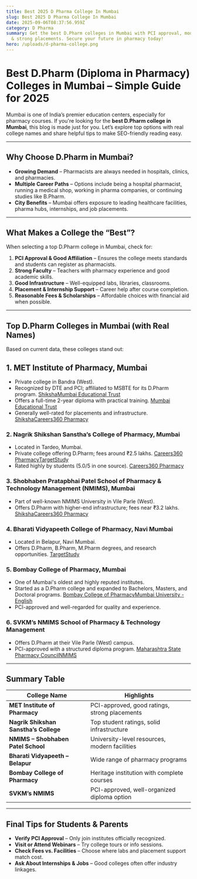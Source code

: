 ```yaml
---
title: Best 2025 D Pharma College In Mumbai
slug: Best 2025 D Pharma College In Mumbai
date: 2025-09-06T08:37:56.959Z
category: D Pharma
summary: Get the best D.Pharm colleges in Mumbai with PCI approval, modern labs
  & strong placements. Secure your future in pharmacy today!
hero: /uploads/d-pharma-college.png
---
```

<!--StartFragment-->

# Best D.Pharm (Diploma in Pharmacy) Colleges in Mumbai – Simple Guide for 2025

Mumbai is one of India’s premier education centers, especially for pharmacy courses. If you're looking for the **best D.Pharm college in Mumbai**, this blog is made just for you. Let’s explore top options with real college names and share helpful tips to make SEO-friendly reading easy.

- - -

## Why Choose D.Pharm in Mumbai?

* **Growing Demand** – Pharmacists are always needed in hospitals, clinics, and pharmacies.
* **Multiple Career Paths** – Options include being a hospital pharmacist, running a medical shop, working in pharma companies, or continuing studies like B.Pharm.
* **City Benefits** – Mumbai offers exposure to leading healthcare facilities, pharma hubs, internships, and job placements.

- - -

## What Makes a College the “Best”?

When selecting a top D.Pharm college in Mumbai, check for:

1. **PCI Approval & Good Affiliation** – Ensures the college meets standards and students can register as pharmacists.
2. **Strong Faculty** – Teachers with pharmacy experience and good academic skills.
3. **Good Infrastructure** – Well-equipped labs, libraries, classrooms.
4. **Placement & Internship Support** – Career help after course completion.
5. **Reasonable Fees & Scholarships** – Affordable choices with financial aid when possible.

- - -

## Top D.Pharm Colleges in Mumbai (with Real Names)

Based on current data, these colleges stand out:

## 1. MET Institute of Pharmacy, Mumbai

* Private college in Bandra (West).
* Recognized by DTE and PCI; affiliated to MSBTE for its D.Pharm program. [Shiksha](https://www.shiksha.com/medicine-health-sciences/pharmacy/colleges/diploma-courses-mumbai-all?utm_source=chatgpt.com)[Mumbai Educational Trust](https://www.met.edu/institute/institute_of_pharmacy/DPharm?utm_source=chatgpt.com)
* Offers a full-time 2-year diploma with practical training. [Mumbai Educational Trust](https://www.met.edu/institute/institute_of_pharmacy/DPharm?utm_source=chatgpt.com)
* Generally well-rated for placements and infrastructure. [Shiksha](https://www.shiksha.com/medicine-health-sciences/pharmacy/colleges/diploma-courses-mumbai-all?utm_source=chatgpt.com)[Careers360 Pharmacy](https://pharmacy.careers360.com/colleges/list-of-diploma-pharmacy-colleges-in-mumbai?utm_source=chatgpt.com)

### 2. **Nagrik Shikshan Sanstha’s College of Pharmacy, Mumbai**

* Located in Tardeo, Mumbai.
* Private college offering D.Pharm; fees around ₹2.5 lakhs. [Careers360 Pharmacy](https://pharmacy.careers360.com/colleges/list-of-diploma-pharmacy-colleges-in-mumbai?utm_source=chatgpt.com)[TargetStudy](https://targetstudy.com/colleges/dpharma-diploma-colleges-in-mumbai.html?utm_source=chatgpt.com)
* Rated highly by students (5.0/5 in one source). [Careers360 Pharmacy](https://pharmacy.careers360.com/colleges/list-of-diploma-pharmacy-colleges-in-mumbai?utm_source=chatgpt.com)

### 3. **Shobhaben Pratapbhai Patel School of Pharmacy & Technology Management (NMIMS), Mumbai**

* Part of well-known NMIMS University in Vile Parle (West).
* Offers D.Pharm with higher-end infrastructure; fees near ₹3.2 lakhs. [Shiksha](https://www.shiksha.com/medicine-health-sciences/pharmacy/colleges/diploma-courses-mumbai-all?utm_source=chatgpt.com)[Careers360 Pharmacy](https://pharmacy.careers360.com/colleges/list-of-diploma-pharmacy-colleges-in-mumbai?utm_source=chatgpt.com)

### 4. **Bharati Vidyapeeth College of Pharmacy, Navi Mumbai**

* Located in Belapur, Navi Mumbai.
* Offers D.Pharm, B.Pharm, M.Pharm degrees, and research opportunities. [TargetStudy](https://targetstudy.com/colleges/dpharma-diploma-colleges-in-mumbai.html?utm_source=chatgpt.com)

### 5. **Bombay College of Pharmacy, Mumbai**

* One of Mumbai's oldest and highly reputed institutes.
* Started as a D.Pharm college and expanded to Bachelors, Masters, and Doctoral programs. [Bombay College of Pharmacy](https://www.bcp.edu.in/?utm_source=chatgpt.com)[Mumbai University - English](https://old.mu.ac.in/wp-content/uploads/2017/05/Pharmacy-CAP-Cluster-List.pdf?utm_source=chatgpt.com)
* PCI-approved and well-regarded for quality and experience.

### 6. **SVKM’s NMIMS School of Pharmacy & Technology Management**

* Offers D.Pharm at their Vile Parle (West) campus.
* PCI-approved with a structured diploma program. [Maharashtra State Pharmacy Council](https://mspcindia.org/Download/Docs/pci%20approved%20diploma%20colleges.pdf?utm_source=chatgpt.com)[NMIMS](https://www.nmims.edu/diploma-certificate-pharmacy?utm_source=chatgpt.com)

- - -

## Summary Table

| College Name                          | Highlights                                    |
| ------------------------------------- | --------------------------------------------- |
| **MET Institute of Pharmacy**         | PCI-approved, good ratings, strong placements |
| **Nagrik Shikshan Sanstha’s College** | Top student ratings, solid infrastructure     |
| **NMIMS – Shobhaben Patel School**    | University-level resources, modern facilities |
| **Bharati Vidyapeeth – Belapur**      | Wide range of pharmacy programs               |
| **Bombay College of Pharmacy**        | Heritage institution with complete courses    |
| **SVKM’s NMIMS**                      | PCI-approved, well-organized diploma option   |

- - -

## Final Tips for Students & Parents

* **Verify PCI Approval** – Only join institutes officially recognized.
* **Visit or Attend Webinars** – Try college tours or info sessions.
* **Check Fees vs. Facilities** – Choose where labs and placement support match cost.
* **Ask About Internships & Jobs** – Good colleges often offer industry linkages.

<!--EndFragment-->